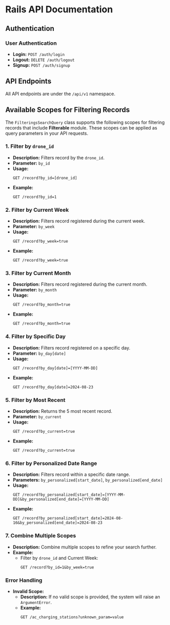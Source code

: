 # Rails API Documentation

## Authentication

### User Authentication

- **Login:** `POST /auth/login`
- **Logout:** `DELETE /auth/logout`
- **Signup:** `POST /auth/signup`

## API Endpoints

All API endpoints are under the `/api/v1` namespace.

## Available Scopes for Filtering  Records

The `FilteringsSearchQuery` class supports the following scopes for filtering records that include **Filterable** module. These scopes can be applied as query parameters in your API requests.

### 1. Filter by `drone_id`
- **Description:** Filters record by the `drone_id`.
- **Parameter:** `by_id`
- **Usage:**
  ```http
  GET /record?by_id=[drone_id]
  ```
- **Example:**
  ```http
  GET /record?by_id=1
  ```

### 2. Filter by Current Week
- **Description:** Filters record registered during the current week.
- **Parameter:** `by_week`
- **Usage:**
  ```http
  GET /record?by_week=true
  ```
- **Example:**
  ```http
  GET /record?by_week=true
  ```

### 3. Filter by Current Month
- **Description:** Filters record registered during the current month.
- **Parameter:** `by_month`
- **Usage:**
  ```http
  GET /record?by_month=true
  ```
- **Example:**
  ```http
  GET /record?by_month=true
  ```

### 4. Filter by Specific Day
- **Description:** Filters record registered on a specific day.
- **Parameter:** `by_day[date]`
- **Usage:**
  ```http
  GET /record?by_day[date]=[YYYY-MM-DD]
  ```
- **Example:**
  ```http
  GET /record?by_day[date]=2024-08-23
  ```

### 5. Filter by Most Recent
- **Description:** Returns the 5 most recent record.
- **Parameter:** `by_current`
- **Usage:**
  ```http
  GET /record?by_current=true
  ```
- **Example:**
  ```http
  GET /record?by_current=true
  ```

### 6. Filter by Personalized Date Range
- **Description:** Filters record within a specific date range.
- **Parameters:** `by_personalized[start_date]`, `by_personalized[end_date]`
- **Usage:**
  ```http
  GET /record?by_personalized[start_date]=[YYYY-MM-DD]&by_personalized[end_date]=[YYYY-MM-DD]
  ```
- **Example:**
  ```http
  GET /record?by_personalized[start_date]=2024-08-16&by_personalized[end_date]=2024-08-23
  ```

### 7. Combine Multiple Scopes
- **Description:** Combine multiple scopes to refine your search further.
- **Example:**
  - Filter by `drone_id` and Current Week:
    ```http
    GET /record?by_id=1&by_week=true
    ```

### Error Handling
- **Invalid Scope:**
  - **Description:** If no valid scope is provided, the system will raise an `ArgumentError`.
  - **Example:**
    ```http
    GET /ac_charging_stations?unknown_param=value
    ```

